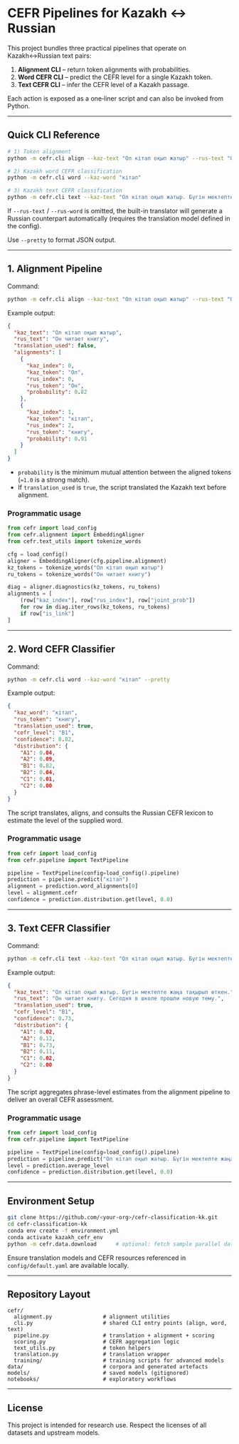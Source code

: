 # CEFR Pipelines for Kazakh ↔ Russian

This project bundles three practical pipelines that operate on Kazakh↔Russian text pairs:

1. **Alignment CLI** – return token alignments with probabilities.
2. **Word CEFR CLI** – predict the CEFR level for a single Kazakh token.
3. **Text CEFR CLI** – infer the CEFR level of a Kazakh passage.

Each action is exposed as a one‑liner script and can also be invoked from Python.

---

## Quick CLI Reference

```bash
# 1) Token alignment
python -m cefr.cli align --kaz-text "Ол кітап оқып жатыр" --rus-text "Он читает книгу"

# 2) Kazakh word CEFR classification
python -m cefr.cli word --kaz-word "кітап"

# 3) Kazakh text CEFR classification
python -m cefr.cli text --kaz-text "Ол кітап оқып жатыр. Бүгін мектепте жаңа тақырып өткен."
```

If `--rus-text` / `--rus-word` is omitted, the built-in translator will generate a Russian counterpart automatically (requires the translation model defined in the config).

Use `--pretty` to format JSON output.

---

## 1. Alignment Pipeline

Command:

```bash
python -m cefr.cli align --kaz-text "Ол кітап оқып жатыр" --rus-text "Он читает книгу" --pretty
```

Example output:

```json
{
  "kaz_text": "Ол кітап оқып жатыр",
  "rus_text": "Он читает книгу",
  "translation_used": false,
  "alignments": [
    {
      "kaz_index": 0,
      "kaz_token": "Ол",
      "rus_index": 0,
      "rus_token": "Он",
      "probability": 0.82
    },
    {
      "kaz_index": 1,
      "kaz_token": "кітап",
      "rus_index": 2,
      "rus_token": "книгу",
      "probability": 0.91
    }
  ]
}
```

- `probability` is the minimum mutual attention between the aligned tokens (`≈1.0` is a strong match).
- If `translation_used` is `true`, the script translated the Kazakh text before alignment.

### Programmatic usage

```python
from cefr import load_config
from cefr.alignment import EmbeddingAligner
from cefr.text_utils import tokenize_words

cfg = load_config()
aligner = EmbeddingAligner(cfg.pipeline.alignment)
kz_tokens = tokenize_words("Ол кітап оқып жатыр")
ru_tokens = tokenize_words("Он читает книгу")

diag = aligner.diagnostics(kz_tokens, ru_tokens)
alignments = [
    (row["kaz_index"], row["rus_index"], row["joint_prob"])
    for row in diag.iter_rows(kz_tokens, ru_tokens)
    if row["is_link"]
]
```

---

## 2. Word CEFR Classifier

Command:

```bash
python -m cefr.cli word --kaz-word "кітап" --pretty
```

Example output:

```json
{
  "kaz_word": "кітап",
  "rus_token": "книгу",
  "translation_used": true,
  "cefr_level": "B1",
  "confidence": 0.82,
  "distribution": {
    "A1": 0.04,
    "A2": 0.09,
    "B1": 0.82,
    "B2": 0.04,
    "C1": 0.01,
    "C2": 0.00
  }
}
```

The script translates, aligns, and consults the Russian CEFR lexicon to estimate the level of the supplied word.

### Programmatic usage

```python
from cefr import load_config
from cefr.pipeline import TextPipeline

pipeline = TextPipeline(config=load_config().pipeline)
prediction = pipeline.predict("кітап")
alignment = prediction.word_alignments[0]
level = alignment.cefr
confidence = prediction.distribution.get(level, 0.0)
```

---

## 3. Text CEFR Classifier

Command:

```bash
python -m cefr.cli text --kaz-text "Ол кітап оқып жатыр. Бүгін мектепте жаңа тақырып өткен." --pretty
```

Example output:

```json
{
  "kaz_text": "Ол кітап оқып жатыр. Бүгін мектепте жаңа тақырып өткен.",
  "rus_text": "Он читает книгу. Сегодня в школе прошли новую тему.",
  "translation_used": true,
  "cefr_level": "B1",
  "confidence": 0.73,
  "distribution": {
    "A1": 0.02,
    "A2": 0.12,
    "B1": 0.73,
    "B2": 0.11,
    "C1": 0.02,
    "C2": 0.00
  }
}
```

The script aggregates phrase-level estimates from the alignment pipeline to deliver an overall CEFR assessment.

### Programmatic usage

```python
from cefr import load_config
from cefr.pipeline import TextPipeline

pipeline = TextPipeline(config=load_config().pipeline)
prediction = pipeline.predict("Ол кітап оқып жатыр. Бүгін мектепте жаңа тақырып өткен.")
level = prediction.average_level
confidence = prediction.distribution.get(level, 0.0)
```

---

## Environment Setup

```bash
git clone https://github.com/<your-org>/cefr-classification-kk.git
cd cefr-classification-kk
conda env create -f environment.yml
conda activate kazakh_cefr_env
python -m cefr.data.download      # optional: fetch sample parallel data
```

Ensure translation models and CEFR resources referenced in `config/default.yaml` are available locally.

---

## Repository Layout

```
cefr/
  alignment.py                # alignment utilities
  cli.py                      # shared CLI entry points (align, word, text)
  pipeline.py                 # translation + alignment + scoring
  scoring.py                  # CEFR aggregation logic
  text_utils.py               # token helpers
  translation.py              # translation wrapper
  training/                   # training scripts for advanced models
data/                         # corpora and generated artefacts
models/                       # saved models (gitignored)
notebooks/                    # exploratory workflows
```

---

## License

This project is intended for research use. Respect the licenses of all datasets and upstream models.
